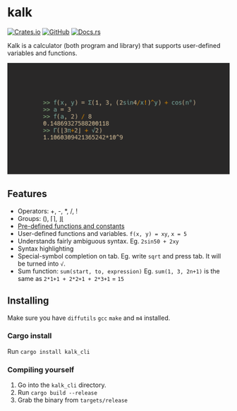 # kalk
[![Crates.io](https://img.shields.io/crates/v/kalk_cli)](https://crates.io/crates/kalk_cli)
[![GitHub](https://img.shields.io/github/license/PaddiM8/kalk)](https://github.com/PaddiM8/kalk/blob/master/LICENSE)
[![Docs.rs](https://docs.rs/kalk/badge.svg)](https://docs.rs/kalk/latest/kalk/)

Kalk is a calculator (both program and library) that supports user-defined variables and functions.

![](example.png)

## Features
* Operators: +, -, \*, /, !
* Groups: (), ⌈⌉, ⌋⌊
* [Pre-defined functions and constants](https://github.com/PaddiM8/kalk/blob/master/kalk/src/prelude.rs)
* User-defined functions and variables. `f(x, y) = xy`, `x = 5`
* Understands fairly ambiguous syntax. Eg. `2sin50 + 2xy`
* Syntax highlighting
* Special-symbol completion on tab. Eg. write `sqrt` and press tab. It will be turned into `√`.
* Sum function: `sum(start, to, expression)` Eg. `sum(1, 3, 2n+1)` is the same as `2*1+1 + 2*2+1 + 2*3+1` = `15`

## Installing
Make sure you have `diffutils` `gcc` `make` and `m4` installed.

### Cargo install
Run `cargo install kalk_cli`

### Compiling yourself
1. Go into the `kalk_cli` directory.
2. Run `cargo build --release`
3. Grab the binary from `targets/release`
